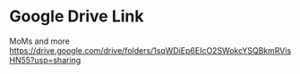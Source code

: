 # Google Drive Link
MoMs and more
https://drive.google.com/drive/folders/1sqWDiEp6EIcO2SWokcYSQBkmRVisHN55?usp=sharing
